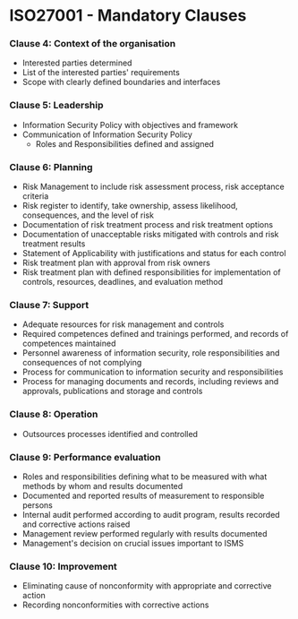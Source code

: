# ISO27001 - Mandatory Clauses

### Clause 4: Context of the organisation

* Interested parties determined
* List of the interested parties' requirements
* Scope with clearly defined boundaries and interfaces



### Clause 5: Leadership

* Information Security Policy with objectives and framework
* Communication of Information Security Policy
  * Roles and Responsibilities defined and assigned



### Clause 6: Planning

* Risk Management to include risk assessment process, risk acceptance criteria
* Risk register to identify, take ownership, assess likelihood, consequences, and the level of risk
* Documentation of risk treatment process and risk treatment options
* Documentation of unacceptable risks mitigated with controls and risk treatment results
* Statement of Applicability with justifications and status for each control
* Risk treatment plan with approval from risk owners
* Risk treatment plan with defined responsibilities for implementation of controls, resources, deadlines, and evaluation method



### Clause 7: Support

* Adequate resources for risk management and controls
* Required competences defined and trainings performed, and records of competences maintained
* Personnel awareness of information security, role responsibilities and consequences of not complying
* Process for communication to information security and responsibilities
* Process for managing documents and records, including reviews and approvals, publications and storage and controls



### Clause 8: Operation

* Outsources processes identified and controlled



### Clause 9: Performance evaluation

* Roles and responsibilities defining what to be measured with what methods by whom and results documented
* Documented and reported results of measurement to responsible persons
* Internal audit performed according to audit program, results recorded and corrective actions raised
* Management review performed regularly with results documented
* Management's decision on crucial issues important to ISMS



### Clause 10: Improvement

* Eliminating cause of nonconformity with appropriate and corrective action
* Recording nonconformities with corrective actions
